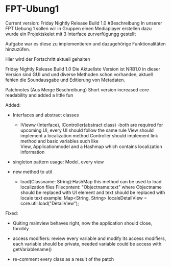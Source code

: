 # FPT-Ubung1
Current version: Friday Nightly Release Build 1.0
#Beschreibung
In unserer FPT Uebung 1 sollen wir in Gruppen einen Mediaplayer erstellen dazu wurde ein Projektskelet mit 3 Interface zurverfügungg gestellt

Aufgabe war es diese zu implementieren und dazugehörige Funktionalitäten hinzuzüfen.

Hier wird der Fortschritt aktuell gehalten

Friday Nightly Release Build 1.0 
Die Aktuellste Version ist NRB1.0 in dieser Version sind GUI und und diverse Methoden schon vorhanden, aktuell fehlen die Soundausgabe und Editierung von Metadaten.

Patchnotes (Aus Merge Beschreibung)
Short version
increased core readability and added a little fun


Added:
- Interfaces and abstract classes
	- IVieww (Interface), IController(abstract class)
		-both are required for upcoming UI, every UI should follow the same rule
		  View should implement a localization method
		  Controller should implement link method and basic variables such like        
                  View, Applicationmodel and a Hashmap which contains 
                  localization information

- singleton pattern usage: Model, every view

- new method to util
 	- load(Classname: String):HashMap
 		 this method can be used to load localization files
 		 Filecontent: "Objectname:text"
 		 where Objectname should be replaced with UI element and text should be replaced with locale text
  			example: Map<String, String> localeDetailView = core.util.load("DetailView");

Fixed:
- Quiting mainview behaves right, now the application should close, forcibly
- access modifiers: review every variable and modify its access modifiers, each variable should be private,
                  needed variable could be access with getVariablename()

- re-comment every class as a result of the patch
